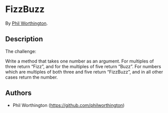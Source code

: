 # FizzBuzz


By [Phil Worthington](https://github.com/philworthington).



## Description

The challenge:

Write a method that takes one number as an argument. For multiples of three return “Fizz”, and for the multiples of five return “Buzz”. For numbers which are multiples of both three and five return “FizzBuzz”, and in all other cases return the number.


## Authors

* Phil Worthington (https://github.com/philworthington)

